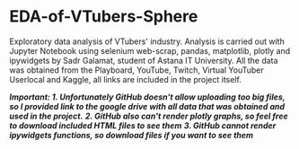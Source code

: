 # EDA-of-VTubers-Sphere
Exploratory data analysis of VTubers' industry. Analysis is carried out with Jupyter Notebook using selenium web-scrap, pandas, matplotlib, plotly and ipywidgets by Sadr Galamat, student of Astana IT University. All the data was obtained from the Playboard, YouTube, Twitch, Virtual YouTuber Userlocal and Kaggle, all links are included in the project itself.

***Important: 1. Unfortunately GitHub doesn't allow uploading too big files, so I provided link to the google drive with all data that was obtained and used in the project.***
***2. GitHub also can't render plotly graphs, so feel free to download included HTML files to see them***
***3. GitHub cannot render ipywidgets functions, so download files if you want to see them***
